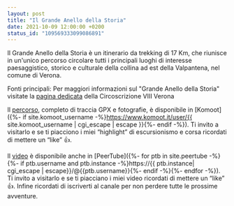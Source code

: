 ```yaml
---
layout: post
title: "Il Grande Anello della Storia"
date: 2021-10-09 12:00:00 +0200
status_id: "109569333099086891"
---
```


Il Grande Anello della Storia è un itinerario da trekking di 17 Km, che riunisce in un'unico percorso circolare tutti i principali luoghi di interesse paesaggistico, storico e culturale della collina ad est della Valpantena, nel comune di Verona.

Fonti principali:
Per maggiori informazioni sul "Grande Anello della Storia" visitate la [pagina dedicata](https://circ8.comune.verona.it/nqcontent.cfm?a_id=75368) della Circoscrizione VIII Verona

Il [percorso][percorso], completo di traccia GPX e fotografie, è disponibile in [Komoot]({%- if site.komoot_username -%}https://www.komoot.it/user/{{ site.komoot_username | cgi_escape | escape }}{%- endif -%}). Ti invito a visitarlo e se ti piacciono i miei “highlight” di escursionismo e corsa ricordati di mettere un “like” 👍.

Il [video][video] è disponibile anche in [PeerTube]({%- for ptb in site.peertube -%}{%- if ptb.username and ptb.instance -%}https://{{ ptb.instance| cgi_escape | escape}}/@{{ptb.username}}{%- endif -%}{%- endfor -%}). Ti invito a visitarlo e se ti piacciano i miei video ricordati di mettere un “like” 👍. Infine ricordati di iscriverti al canale per non perdere tutte le prossime avventure.

[percorso]: https://www.komoot.it/tour/395857468?ref=wtd
[video]: https://peertube.uno/w/iLZC379DR6HJpbUFaYtDtB
